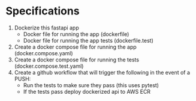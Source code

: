 # Specifications

1. Dockerize this fastapi app
    - Docker file for running the app (dockerfile)
    - Docker file for running the app tests (dockerfile.test)
2. Create a docker compose file for running the app (docker.compose.yaml)
3. Create a docker compose file for running the tests (docker.compose.test.yaml)
4. Create a github workflow that will trigger the following in the event of a PUSH:
    - Run the tests to make sure they pass (this uses pytest)
    - If the tests pass deploy dockerized api to AWS ECR